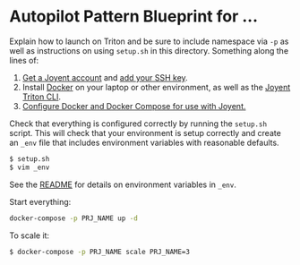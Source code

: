 # Autopilot Pattern Blueprint for ...

Explain how to launch on Triton and be sure to include namespace
via `-p` as well as instructions on using `setup.sh` in this directory. 
Something along the lines of:

1. [Get a Joyent account](https://my.joyent.com/landing/signup/) and [add your SSH key](https://docs.joyent.com/public-cloud/getting-started).
2. Install [Docker](https://docs.docker.com/docker-for-mac/install/) on your laptop or other environment, as well as the [Joyent Triton CLI](https://www.joyent.com/blog/introducing-the-triton-command-line-tool).
3. [Configure Docker and Docker Compose for use with Joyent.](https://docs.joyent.com/public-cloud/api-access/docker)

Check that everything is configured correctly by running the `setup.sh` script. This will check that your environment is setup correctly and create an `_env` file that includes environment variables with reasonable defaults.

```bash
$ setup.sh
$ vim _env 
```

See the [README](../../README.md) for details on environment variables in `_env`.

Start everything:

```bash
docker-compose -p PRJ_NAME up -d
```

To scale it:

```bash
$ docker-compose -p PRJ_NAME scale PRJ_NAME=3
```
